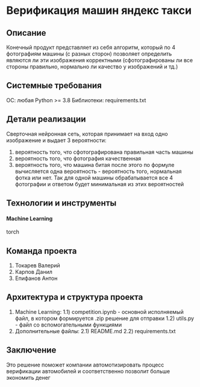 # Верификация машин яндекс такси

## Описание
Конечный продукт представляет из себя алгоритм, который по 4 фотографиям машины (с разных сторон) позволяет определить являются ли эти изображения корректными (сфотографированы ли все стороны правильно, нормально ли качество у изображений и тд.)

## Системные требования
ОС: любая
Python >= 3.8
Библиотеки: requirements.txt

## Детали реализации
Сверточная нейронная сеть, которая принимает на вход одно изображение и выдает 3 вероятности: 
1) вероятность того, что сфотографирована правильная часть машины
2) вероятность того, что фотография качественная
3) вероятность того, что машина битая
после этого по формуле вычисляется одна вероятность - вероятность того, нормальная фотка или нет. Так для одной машины обрабатывается все 4 фотографии и ответом будет минимальная из этих вероятностей

## Технологии и инструменты

#### Machine Learning
torch

## Команда проекта
1. Токарев Валерий
2. Карпов Данил
3. Епифанов Антон

## Архитектура и структура проекта
1. Machine Learning:
1.1) competition.ipynb - основной исполняемый файл, в котором формируется .zip решение для отправки
1.2) utils.py - файл со вспомогательными функциями
2. Дополнительные файлы:
2.1) README.md
2.2) requirements.txt

## Заключение
Это решение поможет компании автомотизировать процесс верификации автомобилей и соответственно позволит больше экономить денег